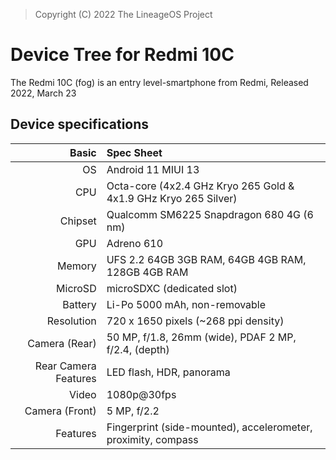> Copyright (C) 2022 The LineageOS Project

Device Tree for Redmi 10C
===========================================

The Redmi 10C (fog) is an entry level-smartphone from Redmi, Released 2022, March 23

## Device specifications

Basic   | Spec Sheet
-------:|:-------------------------
OS      | Android 11 MIUI 13   
CPU     | Octa-core (4x2.4 GHz Kryo 265 Gold & 4x1.9 GHz Kryo 265 Silver)
Chipset | Qualcomm SM6225 Snapdragon 680 4G (6 nm)
GPU     | Adreno 610
Memory  | UFS 2.2 64GB 3GB RAM, 64GB 4GB RAM, 128GB 4GB RAM
MicroSD | microSDXC (dedicated slot)
Battery | Li-Po 5000 mAh, non-removable
Resolution | 720 x 1650 pixels (~268 ppi density)
Camera (Rear)  | 50 MP, f/1.8, 26mm (wide), PDAF 2 MP, f/2.4, (depth)
Rear Camera Features | LED flash, HDR, panorama
Video   | 1080p@30fps   
Camera (Front)  | 5 MP, f/2.2
Features| Fingerprint (side-mounted), accelerometer, proximity, compass

